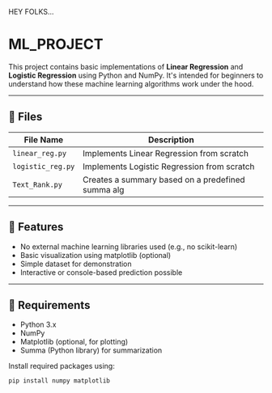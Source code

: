 HEY FOLKS...

# ML_PROJECT

This project contains basic implementations of **Linear Regression** and **Logistic Regression** using Python and NumPy. It's intended for beginners to understand how these machine learning algorithms work under the hood.

---

## 📁 Files

| File Name        | Description                                      |
|------------------|--------------------------------------------------|
| `linear_reg.py`  | Implements Linear Regression from scratch        |
| `logistic_reg.py`| Implements Logistic Regression from scratch      |
| `Text_Rank.py`   | Creates a summary based on a predefined summa alg|
---

## 🚀 Features

- No external machine learning libraries used (e.g., no scikit-learn)
- Basic visualization using matplotlib (optional)
- Simple dataset for demonstration
- Interactive or console-based prediction possible

---

## 🔧 Requirements

- Python 3.x
- NumPy
- Matplotlib (optional, for plotting)
- Summa (Python library) for summarization

Install required packages using:
```bash
pip install numpy matplotlib
